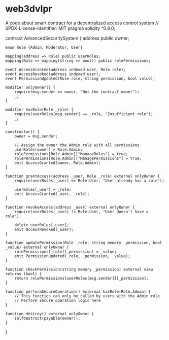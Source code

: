 # web3dvlpr
A code about smart contract for a decentralized access control system
// SPDX-License-Identifier: MIT
pragma solidity ^0.8.0;

contract AdvancedSecuritySystem {
    address public owner;

    enum Role {Admin, Moderator, User}

    mapping(address => Role) public userRoles;
    mapping(Role => mapping(string => bool)) public rolePermissions;

    event AccessGranted(address indexed user, Role role);
    event AccessRevoked(address indexed user);
    event PermissionUpdated(Role role, string permission, bool value);

    modifier onlyOwner() {
        require(msg.sender == owner, "Not the contract owner");
        _;
    }

    modifier hasRole(Role _role) {
        require(userRoles[msg.sender] == _role, "Insufficient role");
        _;
    }

    constructor() {
        owner = msg.sender;

        // Assign the owner the Admin role with all permissions
        userRoles[owner] = Role.Admin;
        rolePermissions[Role.Admin]["ManageRoles"] = true;
        rolePermissions[Role.Admin]["ManagePermissions"] = true;
        emit AccessGranted(owner, Role.Admin);
    }

    function grantAccess(address _user, Role _role) external onlyOwner {
        require(userRoles[_user] == Role.User, "User already has a role");

        userRoles[_user] = _role;
        emit AccessGranted(_user, _role);
    }

    function revokeAccess(address _user) external onlyOwner {
        require(userRoles[_user] != Role.User, "User doesn't have a role");

        delete userRoles[_user];
        emit AccessRevoked(_user);
    }

    function updatePermission(Role _role, string memory _permission, bool _value) external onlyOwner {
        rolePermissions[_role][_permission] = _value;
        emit PermissionUpdated(_role, _permission, _value);
    }

    function checkPermission(string memory _permission) external view returns (bool) {
        return rolePermissions[userRoles[msg.sender]][_permission];
    }

    function performSecureOperation() external hasRole(Role.Admin) {
        // This function can only be called by users with the Admin role
        // Perform secure operation logic here
    }

    function destroy() external onlyOwner {
        selfdestruct(payable(owner));
    }
}
